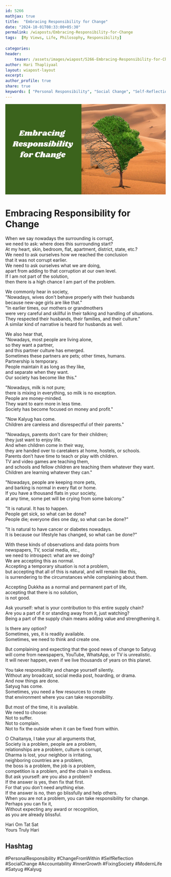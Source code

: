 ```yaml
---        
id: 5266        
mathjax: true        
title:  "Embracing Responsibility for Change"        
date: "2024-10-01T08:33:00+05:30"        
permalink: /wiaposts/Embracing-Responsibility-for-Change
tags:  [My Views, Life, Philosophy, Responsibility]         
        
categories:        
header:        
    teaser: /assets/images/wiapost/5266-Embracing-Responsibility-for-Change.jpg        
author: Hari Thapliyaal        
layout: wiapost-layout        
excerpt:        
author_profile: true        
share: true
keywords: [ "Personal Responsibility", "Social Change", "Self-Reflection", "Accountability", "Change from Within", "Inner Growth", "Society and Corruption", "Modern Life Problems", "Fixing Society", "Satyug and Kalyug"]     
--- 
```


![Embracing Responsibility for Change](/assets/images/wiapost/5266-Embracing-Responsibility-for-Change.jpg)   
   
# Embracing Responsibility for Change      
   
When we say nowadays the surrounding is corrupt,  
we need to ask: where does this surrounding start?  
At my heart, skin, bedroom, flat, apartment, district, state, etc.?  
We need to ask ourselves how we reached the conclusion  
that it was not corrupt earlier.  
We need to ask ourselves what we are doing,  
apart from adding to that corruption at our own level.  
If I am not part of the solution,  
then there is a high chance I am part of the problem.

We commonly hear in society,  
"Nowadays, wives don't behave properly with their husbands  
because new-age girls are like that."  
"In earlier times, our mothers or grandmothers  
were very careful and skillful in their talking and handling of situations.  
They respected their husbands, their families, and their culture."  
A similar kind of narrative is heard for husbands as well.

We also hear that,  
"Nowadays, most people are living alone,  
so they want a partner,  
and this partner culture has emerged.  
Sometimes these partners are pets; other times, humans.  
Partnership is temporary.  
People maintain it as long as they like,  
and separate when they want.  
Our society has become like this."

"Nowadays, milk is not pure;  
there is mixing in everything, so milk is no exception.  
People are money-minded.  
They want to earn more in less time.  
Society has become focused on money and profit."

"Now Kalyug has come.  
Children are careless and disrespectful of their parents."

"Nowadays, parents don't care for their children;  
they just want to enjoy life.  
And when children come in their way,  
they are handed over to caretakers at home, hostels, or schools.  
Parents don’t have time to teach or play with children.  
TV and video games are teaching them,  
and schools and fellow children are teaching them whatever they want.  
Children are learning whatever they can."

"Nowadays, people are keeping more pets,  
and barking is normal in every flat or home.  
If you have a thousand flats in your society,  
at any time, some pet will be crying from some balcony."

"It is natural. It has to happen.  
People get sick, so what can be done?  
People die; everyone dies one day, so what can be done?"

"It is natural to have cancer or diabetes nowadays.  
It is because our lifestyle has changed, so what can be done?"

With these kinds of observations and data points from  
newspapers, TV, social media, etc.,  
we need to introspect: what are we doing?  
We are accepting this as normal.  
Accepting a temporary situation is not a problem,  
but accepting that all of this is natural, and will remain like this,  
is surrendering to the circumstances while complaining about them.

Accepting Dukkha as a normal and permanent part of life,  
accepting that there is no solution,  
is not good.

Ask yourself: what is your contribution to this entire supply chain?  
Are you a part of it or standing away from it, just watching?  
Being a part of the supply chain means adding value and strengthening it.

Is there any option?  
Sometimes, yes, it is readily available.  
Sometimes, we need to think and create one.

But complaining and expecting that the good news of change to Satyug  
will come from newspapers, YouTube, WhatsApp, or TV is unrealistic.  
It will never happen, even if we live thousands of years on this planet.

You take responsibility and change yourself silently.  
Without any broadcast, social media post, hoarding, or drama.  
And now things are done.  
Satyug has come.  
Sometimes, you need a few resources to create  
that environment where you can take responsibility.

But most of the time, it is available.  
We need to choose:  
Not to suffer.  
Not to complain.  
Not to fix the outside when it can be fixed from within.

O Chaitanya, I take your all arguments that,  
Society is a problem, people are a problem,  
relationships are a problem, culture is corrupt,  
Dharma is lost, your neighbor is irritating,  
neighboring countries are a problem,  
the boss is a problem, the job is a problem,  
competition is a problem, and the chain is endless.  
But ask yourself: are you also a problem?  
If the answer is yes, then fix that first.  
For that you don't need anything else.  
If the answer is no, then go blissfully and help others.  
When you are not a problem, you can take responsibility for change.  
Perhaps you can fix it,  
Without expecting any award or recognition,  
as you are already blissful.

Hari Om Tat Sat   
Yours Truly Hari

## Hashtag 
#PersonalResponsibility #ChangeFromWithin #SelfReflection #SocialChange #Accountability #InnerGrowth #FixingSociety #ModernLife #Satyug #Kalyug